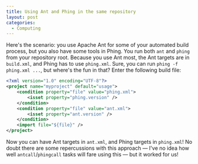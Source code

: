 ```yaml
---
title: Using Ant and Phing in the same repository
layout: post
categories:
  - Computing
---
```

Here's the scenario: you use Apache Ant for some of your automated build process, but you also have some tools in Phing. You run both `ant` and `phing` from your repository root. Because you use Ant most, the Ant targets are in `build.xml`, and Phing has to use `phing.xml`. Sure, you can run `phing -f phing.xml ...`, but where's the fun in that? Enter the following build file:

```xml
<?xml version="1.0" encoding="UTF-8"?>
<project name="myproject" default="usage">
    <condition property="file" value="phing.xml">
        <isset property="phing.version" />
    </condition>
    <condition property="file" value="ant.xml">
        <isset property="ant.version" />
    </condition>
    <import file="${file}" />
</project>
```

Now you can have Ant targets in `ant.xml`, and Phing targets in `phing.xml`! No doubt there are some repercussions with this approach — I've no idea how well `antcall`/`phingcall` tasks will fare using this — but it worked for us!
